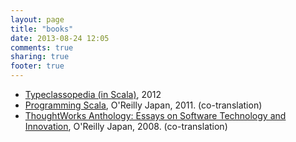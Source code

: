 ```yaml
---
layout: page
title: "books"
date: 2013-08-24 12:05
comments: true
sharing: true
footer: true
---
```

* [Typeclassopedia (in Scala)](http://typeclassopedia.bitbucket.org/), 2012
* [Programming Scala](http://www.amazon.co.jp/gp/product/4873114810?ie=UTF8&tag=everpeace-22&linkCode=as2&camp=247&creative=7399&creativeASIN=4873114810), O'Reilly Japan, 2011. (co-translation)
* [ThoughtWorks Anthology: Essays on Software Technology and Innovation](http://www.amazon.co.jp/gp/product/487311389X?ie=UTF8&tag=everpeace-22&linkCode=as2&camp=247&creative=7399&creativeASIN=487311389X), O'Reilly Japan, 2008. (co-translation)